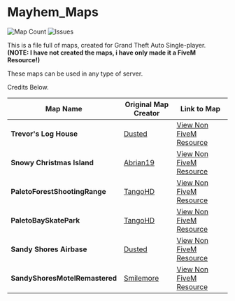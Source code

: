 # Mayhem_Maps
![Map Count](https://img.shields.io/badge/Map%20Count-7-brightgreen?style=for-the-badge&logo=github) ![Issues](https://img.shields.io/github/issues/MayhemStudios/FiveMReadyMaps?style=for-the-badge&logo=github-critical)

This is a file full of maps, created for Grand Theft Auto Single-player. **(NOTE: I have not created the maps, i have only made it a FiveM Resource!)**

These maps can be used in any type of server.

Credits Below.

Map Name | Original Map Creator | Link to Map| 
|--|--|--|
**Trevor's Log House** | [Dusted](https://www.gta5-mods.com/users/Dusted) | [View Non FiveM Resource](https://www.gta5-mods.com/maps/trevor-philips-s-log-house) |
**Snowy Christmas Island** | [Abrian19](https://www.gta5-mods.com/users/Abrian19) | [View Non FiveM Resource](https://www.gta5-mods.com/maps/snowy-christmas-island-menyoo) |
**PaletoForestShootingRange** | [TangoHD](https://www.gta5-mods.com/users/TangoHD) | [View Non FiveM Resource](https://www.gta5-mods.com/maps/paleto-forest-shooting-range-ymap) |  Coords: X: -937.70 Y: 4616.61 Z: 239.12
**PaletoBaySkatePark** | [TangoHD](https://www.gta5-mods.com/users/TangoHD) | [View Non FiveM Resource](https://www.gta5-mods.com/maps/paleto-bay-skate-park-ymap) |
**Sandy Shores Airbase** | [Dusted](https://www.gta5-mods.com/users/Dusted) | [View Non FiveM Resource](https://www.gta5-mods.com/maps/sandy-shores-airbase) |
**SandyShoresMotelRemastered** | [Smilemore](https://www.gta5-mods.com/users/Smilemore) | [View Non FiveM Resource](https://www.gta5-mods.com/maps/sandy-shores-motel-remastered) |
